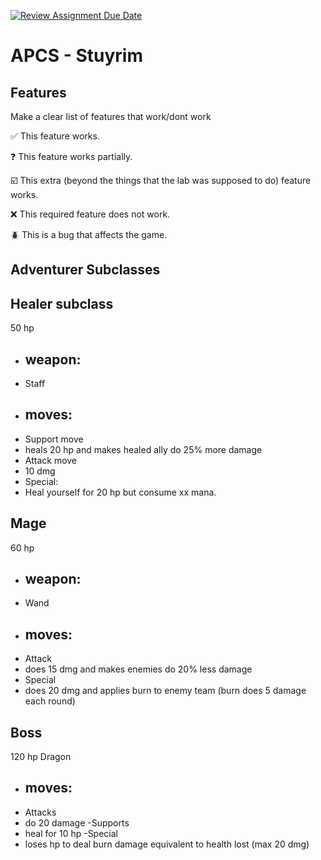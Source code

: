 [![Review Assignment Due Date](https://classroom.github.com/assets/deadline-readme-button-22041afd0340ce965d47ae6ef1cefeee28c7c493a6346c4f15d667ab976d596c.svg)](https://classroom.github.com/a/KprAwj1n)
# APCS - Stuyrim

## Features

Make a clear list of features that work/dont work

:white_check_mark: This feature works.

:question: This feature works partially.

:ballot_box_with_check: This extra (beyond the things that the lab was supposed to do) feature works.

:x: This required feature does not work.

:beetle: This is a bug that affects the game.


## Adventurer Subclasses
## Healer subclass

50 hp
- ## weapon:
- Staff 
- ## moves:
- Support move
- heals 20 hp and makes healed ally do 25% more damage
- Attack move 
- 10 dmg 
- Special: 
- Heal yourself for 20 hp but consume xx mana.


## Mage

60 hp
- ## weapon: 
- Wand 
- ## moves:
- Attack
- does 15 dmg and makes enemies do 20% less damage
- Special 
- does 20 dmg and applies burn to enemy team (burn does 5 damage each round)


## Boss

120 hp
Dragon
- ## moves:
- Attacks
- do 20 damage
-Supports 
- heal for 10 hp
-Special 
- loses hp to deal burn damage equivalent to health lost (max 20 dmg) 




